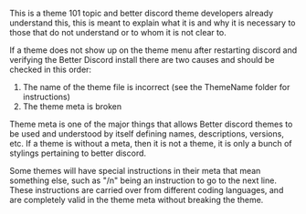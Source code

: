 This is a theme 101 topic and better discord theme developers already understand this, this is meant to explain what it is and why it is necessary to those that do not understand or to whom it is not clear to.

If a theme does not show up on the theme menu after restarting discord and verifying the Better Discord install there are two causes and should be checked in this order:
1) The name of the theme file is incorrect (see the ThemeName folder for instructions)
2) The theme meta is broken

Theme meta is one of the major things that allows Better discord themes to be used and understood by itself defining names, descriptions, versions, etc. If a theme is without a meta, then it is not a theme, it is only a bunch of stylings pertaining to better discord.

Some themes will have special instructions in their meta that mean something else, such as "/n" being an instruction to go to the next line. These instructions are carried over from different coding languages, and are completely valid in the theme meta without breaking the theme.
